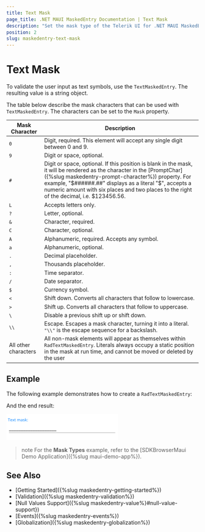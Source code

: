 ```yaml
---
title: Text Mask
page_title: .NET MAUI MaskedEntry Documentation | Text Mask
description: "Set the mask type of the Telerik UI for .NET MAUI MaskedEntry to validate the expected user input format such as text."
position: 2
slug: maskedentry-text-mask
---
```


# Text Mask

To validate the user input as text symbols, use the `TextMaskedEntry`. The resulting value is a string object.

The table below describe the mask characters that can be used with `TextMaskedEntry`. The characters can be set to the `Mask` property.

| **Mask Character** | **Description** |
|----|----|
|`0`|Digit, required. This element will accept any single digit between 0 and 9.|
|`9`|Digit or space, optional.|
|`#`|Digit or space, optional. If this position is blank in the mask, it will be rendered as the character in the [PromptChar]({%slug maskedentry-prompt-character%}) property. For example, "$######.##" displays as a literal "$", accepts a numeric amount with six places and two places to the right of the decimal, i.e. $123456.56.|
|`L`|Accepts letters only.|
|`?`|Letter, optional.|
|`&`|Character, required.|
|`C`|Character, optional.|
|`A`|Alphanumeric, required. Accepts any symbol.|
|`a`|Alphanumeric, optional.|
|`.`|Decimal placeholder.|
|`,`|Thousands placeholder.|
|`:`|Time separator.|
|`/`|Date separator.|
|`$`|Currency symbol.|
|`<`|Shift down. Converts all characters that follow to lowercase.|
|`>`|Shift up. Converts all characters that follow to uppercase.|
|`\`|Disable a previous shift up or shift down.|
|`\\`|Escape. Escapes a mask character, turning it into a literal. `"\\"` is the escape sequence for a backslash.|
|All other characters|All non-mask elements will appear as themselves within `RadTextMaskedEntry`. Literals always occupy a static position in the mask at run time, and cannot be moved or deleted by the user|

## Example

The following example demonstrates how to create a `RadTextMaskedEntry`:

<snippet id='textmaskedentry-getting-started-xaml' />

And the end result:

![RadTextMaskedEntry](../images/maskedentry_text.png)

>note For the **Mask Types** example, refer to the [SDKBrowserMaui Demo Application]({%slug maui-demo-app%}).

## See Also

- [Getting Started]({%slug maskedentry-getting-started%})
- [Validation]({%slug maskedentry-validation%})
- [Null Values Support]({%slug maskedentry-value%}#null-value-support})
- [Events]({%slug maskedentry-events%})
- [Globalization]({%slug maskedentry-globalization%})
